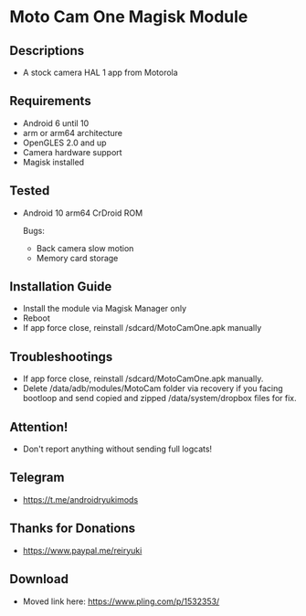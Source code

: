 # Moto Cam One Magisk Module

## Descriptions
- A stock camera HAL 1 app from Motorola

## Requirements
- Android 6 until 10
- arm or arm64 architecture
- OpenGLES 2.0 and up
- Camera hardware support
- Magisk installed

## Tested
- Android 10 arm64 CrDroid ROM
 
  Bugs:
  - Back camera slow motion
  - Memory card storage

## Installation Guide
- Install the module via Magisk Manager only
- Reboot
- If app force close, reinstall /sdcard/MotoCamOne.apk manually

## Troubleshootings
- If app force close, reinstall /sdcard/MotoCamOne.apk manually.
- Delete /data/adb/modules/MotoCam folder via recovery if you facing bootloop and send copied and zipped /data/system/dropbox files for fix.

## Attention!
- Don't report anything without sending full logcats!

## Telegram
- https://t.me/androidryukimods

## Thanks for Donations
- https://www.paypal.me/reiryuki

## Download
- Moved link here: https://www.pling.com/p/1532353/

